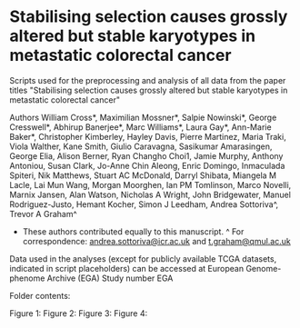 # Stabilising selection causes grossly altered but stable karyotypes in metastatic colorectal cancer

Scripts used for the preprocessing and analysis of all data from the paper titles "Stabilising selection causes grossly altered but stable karyotypes in metastatic colorectal cancer"

Authors
William Cross*, Maximilian Mossner*, Salpie Nowinski*, George Cresswell*, Abhirup Banerjee*, Marc Williams*, Laura Gay*, Ann-Marie Baker*, Christopher Kimberley, Hayley Davis, Pierre Martinez, Maria Traki, Viola Walther, Kane Smith, Giulio Caravagna, Sasikumar Amarasingen, George Elia, Alison Berner, Ryan Changho Choi1, Jamie Murphy, Anthony Antoniou, Susan Clark, Jo-Anne Chin Aleong, Enric Domingo, Inmaculada Spiteri, Nik Matthews, Stuart AC McDonald, Darryl Shibata, Miangela M Lacle, Lai Mun Wang, Morgan Moorghen, Ian PM Tomlinson, Marco Novelli, Marnix Jansen, Alan Watson, Nicholas A Wright, John Bridgewater, Manuel Rodriguez-Justo, Hemant Kocher, Simon J Leedham, Andrea Sottoriva^, Trevor A Graham^

* These authors contributed equally to this manuscript.
^ For correspondence: andrea.sottoriva@icr.ac.uk and t.graham@qmul.ac.uk

Data used in the analyses (except for publicly available TCGA datasets, indicated in script placeholders) can be accessed at European Genome-phenome Archive (EGA) Study number EGA

Folder contents:

Figure 1:
Figure 2:
Figure 3:
Figure 4: 
